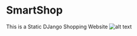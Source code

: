# SmartShop
This is a Static DJango Shopping Website 
![alt text](https://github.com/geekyshow1/shoppinglyx/blob/main/Screenshots/Home.jpeg)
